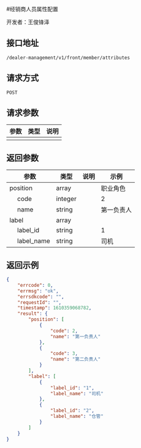 #经销商人员属性配置

开发者：王俊锋泽

## 接口地址
`/dealer-management/v1/front/member/attributes`

## 请求方式
  `POST`

## 请求参数

| 参数 | 类型 | 说明 |
| ---- | ---- | ---- |
|      |      |      |



## 返回参数
|参数|类型|说明|示例|
| --- | --- | --- | --- |
| position | array | | 职业角色 |
|&emsp; code | integer | | 2 |
|&emsp; name | string | | 第一负责人 |
| label | array | |  |
|&emsp; label_id | string | | 1 |
|&emsp; label_name | string | | 司机 |



## 返回示例

```json
{
    "errcode": 0,
    "errmsg": "ok",
    "errsdkcode": "",
    "requestId": "",
    "timestamp": 1610359068782,
    "result": {
        "position": [
            {
                "code": 2,
                "name": "第一负责人"
            },
            {
                "code": 3,
                "name": "第二负责人"
            }
        ],
        "label": [
            {
                "label_id": "1",
                "label_name": "司机"
            },
            {
                "label_id": "2",
                "label_name": "仓管"
            }
        ]
    }
}
```